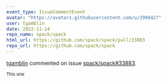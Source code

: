 ```yaml
---
event_type: IssueCommentEvent
avatar: "https://avatars.githubusercontent.com/u/299842?"
user: tgamblin
date: 2022-11-14
repo_name: spack/spack
html_url: https://github.com/spack/spack/pull/33883
repo_url: https://github.com/spack/spack
---
```


<a href='https://github.com/tgamblin' target='_blank'>tgamblin</a> commented on issue <a href='https://github.com/spack/spack/pull/33883' target='_blank'>spack/spack#33883</a>.

<small>This one